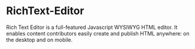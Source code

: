 # RichText-Editor
Rich Text Editor is a full-featured Javascript WYSIWYG HTML editor. It enables content contributors easily create and publish HTML anywhere: on the desktop and on mobile.
